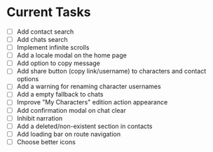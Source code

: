 # Current Tasks

- [ ] Add contact search
- [ ] Add chats search
- [ ] Implement infinite scrolls
- [ ] Add a locale modal on the home page
- [ ] Add option to copy message
- [ ] Add share button (copy link/username) to characters and contact options
- [ ] Add a warning for renaming character usernames
- [ ] Add a empty fallback to chats
- [ ] Improve "My Characters" edition action appearance
- [ ] Add confirmation modal on chat clear
- [ ] Inhibit narration
- [ ] Add a deleted/non-existent section in contacts
- [ ] Add loading bar on route navigation
- [ ] Choose better icons
